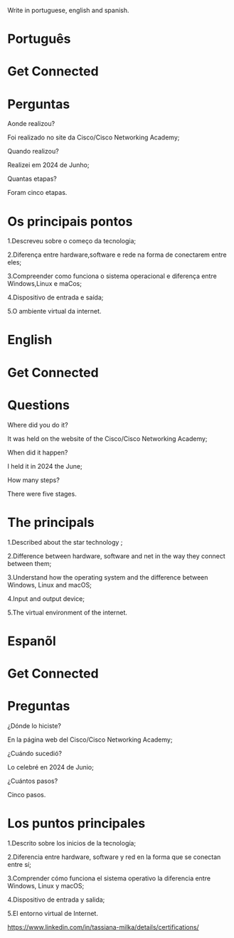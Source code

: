 Write in portuguese, english and spanish.

# Português

# Get Connected

# Perguntas

Aonde realizou?

Foi realizado no site da Cisco/Cisco Networking Academy;

Quando realizou?

Realizei em 2024 de Junho;

Quantas etapas?

Foram cinco etapas.

# Os principais pontos

1.Descreveu sobre o começo da tecnologia;

2.Diferença entre hardware,software e rede na forma de conectarem entre eles;

3.Compreender como funciona o sistema operacional e diferença entre Windows,Linux e maCos;

4.Dispositivo de entrada e saída; 

5.O ambiente virtual da internet.


# English 

# Get Connected


# Questions

Where did you do it?

It was held on the website of the Cisco/Cisco Networking Academy;

When did it happen?

I held it in 2024 the June;

How many steps?

There were five stages.

# The principals

1.Described about the star technology ;

2.Difference between hardware, software and net in the way they connect between them;

3.Understand how the operating system and the difference between Windows, Linux and macOS;

4.Input and output device;

5.The virtual environment of the internet.

# Espanõl 

# Get Connected

# Preguntas

¿Dónde lo hiciste?

En la página web del Cisco/Cisco Networking Academy;

¿Cuándo sucedió?

Lo celebré en 2024 de  Junio;

¿Cuántos pasos?

Cinco pasos.

# Los puntos principales

1.Descrito sobre los inicios de la tecnología;

2.Diferencia entre hardware, software y red en la forma que se conectan entre sí;

3.Comprender cómo funciona el sistema operativo  la diferencia entre Windows, Linux y macOS;

4.Dispositivo de entrada y salida;

5.El entorno virtual de Internet.


https://www.linkedin.com/in/tassiana-milka/details/certifications/

